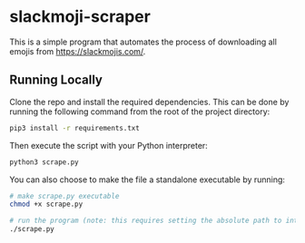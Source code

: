 # slackmoji-scraper
This is a simple program that automates the process of downloading all emojis from https://slackmojis.com/. 

## Running Locally
Clone the repo and install the required dependencies. This can be done by running the following command from the root of the project directory:
```Bash
pip3 install -r requirements.txt
``` 
Then execute the script with your Python interpreter:
```Bash
python3 scrape.py
```
You can also choose to make the file a standalone executable by running:
```Bash
# make scrape.py executable
chmod +x scrape.py

# run the program (note: this requires setting the absolute path to interpreter in the script)
./scrape.py
```



